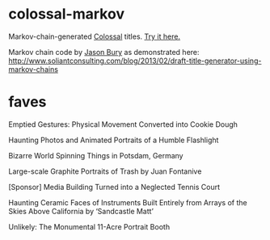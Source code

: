 colossal-markov
===============

Markov-chain-generated [Colossal](http://www.thisiscolossal.com/) titles. [Try it here.](http://www.thisiscolossal.com/)

Markov chain code by [Jason Bury](https://github.com/dospromptman) as demonstrated here: http://www.soliantconsulting.com/blog/2013/02/draft-title-generator-using-markov-chains

faves
=====

Emptied Gestures: Physical Movement Converted into Cookie Dough

Haunting Photos and Animated Portraits of a Humble Flashlight

Bizarre World Spinning Things in Potsdam, Germany

Large-scale Graphite Portraits of Trash by Juan Fontanive

[Sponsor] Media Building Turned into a Neglected Tennis Court

Haunting Ceramic Faces of Instruments Built Entirely from Arrays of the Skies Above California by ‘Sandcastle Matt’

Unlikely: The Monumental 11-Acre Portrait Booth
